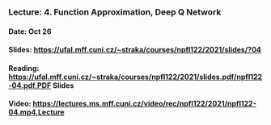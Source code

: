 ### Lecture: 4. Function Approximation, Deep Q Network
#### Date: Oct 26
#### Slides: https://ufal.mff.cuni.cz/~straka/courses/npfl122/2021/slides/?04
#### Reading: https://ufal.mff.cuni.cz/~straka/courses/npfl122/2021/slides.pdf/npfl122-04.pdf,PDF Slides
#### Video: https://lectures.ms.mff.cuni.cz/video/rec/npfl122/2021/npfl122-04.mp4,Lecture
